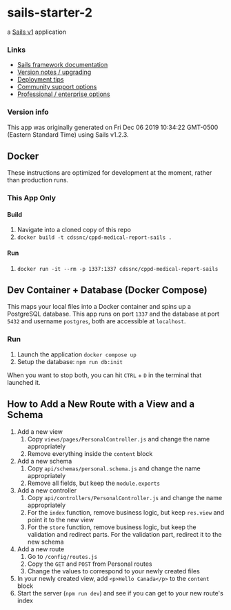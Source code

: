 # sails-starter-2

a [Sails v1](https://sailsjs.com) application


### Links

+ [Sails framework documentation](https://sailsjs.com/get-started)
+ [Version notes / upgrading](https://sailsjs.com/documentation/upgrading)
+ [Deployment tips](https://sailsjs.com/documentation/concepts/deployment)
+ [Community support options](https://sailsjs.com/support)
+ [Professional / enterprise options](https://sailsjs.com/enterprise)


### Version info

This app was originally generated on Fri Dec 06 2019 10:34:22 GMT-0500 (Eastern Standard Time) using Sails v1.2.3.

<!-- Internally, Sails used [`sails-generate@1.16.13`](https://github.com/balderdashy/sails-generate/tree/v1.16.13/lib/core-generators/new). -->



<!--
Note:  Generators are usually run using the globally-installed `sails` CLI (command-line interface).  This CLI version is _environment-specific_ rather than app-specific, thus over time, as a project's dependencies are upgraded or the project is worked on by different developers on different computers using different versions of Node.js, the Sails dependency in its package.json file may differ from the globally-installed Sails CLI release it was originally generated with.  (Be sure to always check out the relevant [upgrading guides](https://sailsjs.com/upgrading) before upgrading the version of Sails used by your app.  If you're stuck, [get help here](https://sailsjs.com/support).)
-->


<!-- TODO CLEANUP README LATER, BUT INCLUDE THE BELOW SOMEWHERE -->
## Docker

These instructions are optimized for development at the moment, rather than production runs.

### This App Only

#### Build

1. Navigate into a cloned copy of this repo
1. `docker build -t cdssnc/cppd-medical-report-sails .`

#### Run

1. `docker run -it --rm -p 1337:1337 cdssnc/cppd-medical-report-sails`

## Dev Container + Database (Docker Compose)

This maps your local files into a Docker container and spins up a PostgreSQL database. This app runs on port `1337` and the database at port `5432` and username `postgres`, both are accessible at `localhost`.

### Run

1. Launch the application `docker compose up`
1. Setup the database: `npm run db:init`

When you want to stop both, you can hit `CTRL` + `D` in the terminal that launched it.

## How to Add a New Route with a View and a Schema

1. Add a new view
    1. Copy `views/pages/PersonalController.js` and change the name appropriately
    1. Remove everything inside the `content` block
1. Add a new schema
    1. Copy `api/schemas/personal.schema.js` and change the name appropriately
    1. Remove all fields, but keep the `module.exports`
1. Add a new controller
    1. Copy `api/controllers/PersonalController.js` and change the name appropriately
    1. For the `index` function, remove business logic, but keep `res.view` and point it to the new view
    1. For the `store` function, remove business logic, but keep the validation and redirect parts. For the validation part, redirect it to the new schema
1. Add a new route
    1. Go to `/config/routes.js`
    1. Copy the `GET` and `POST` from Personal routes
    1. Change the values to correspond to your newly created files
1. In your newly created view, add `<p>Hello Canada</p>` to the `content` block
1. Start the server (`npm run dev`) and see if you can get to your new route's index